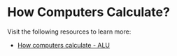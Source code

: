 # How Computers Calculate?

Visit the following resources to learn more:

- [How computers calculate - ALU](https://youtu.be/1I5ZMmrOfnA)

